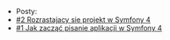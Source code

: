 * Posty:
* [#2 Rozrastajacy sie projekt w Symfony 4](/dobre_praktyki_w_symfony.md)
* [#1 Jak zacząć pisanie aplikacji w Symfony 4](/docs/Post.md)

